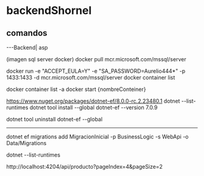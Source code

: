 # backendShornel


## comandos

---Backend| asp

(imagen sql server docker)
docker pull mcr.microsoft.com/mssql/server

docker run -e "ACCEPT_EULA=Y" -e "SA_PASSWORD=Aurelio444*" -p 1433:1433 -d mcr.microsoft.com/mssql/server
docker container list


docker container list -a
docker start {nombreConteiner}

https://www.nuget.org/packages/dotnet-ef/8.0.0-rc.2.23480.1
dotnet --list-runtimes
dotnet tool install --global dotnet-ef --version 7.0.9

dotnet tool uninstall dotnet-ef --global


----
dotnet ef migrations add MigracionInicial -p BusinessLogic -s WebApi -o Data/Migrations

dotnet --list-runtimes


http://localhost:4204/api/producto?pageIndex=4&pageSize=2
